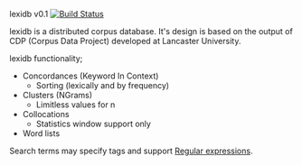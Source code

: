 lexidb v0.1 [![Build Status](https://travis-ci.com/matthewcoole/DisCorDB.svg?token=mkPLpDMdXVNXnVBaw8bo&branch=master)](https://travis-ci.com/matthewcoole/lexidb)

lexidb is a distributed corpus database. It's design is based on the output of CDP (Corpus Data Project) developed at Lancaster University.

lexidb functionality;
- Concordances (Keyword In Context)
  - Sorting (lexically and by frequency)
- Clusters (NGrams)
  - Limitless values for n
- Collocations
  - Statistics window support only
- Word lists

Search terms may specify tags and support [Regular expressions](https://docs.oracle.com/javase/8/docs/api/java/util/regex/Pattern.html).

